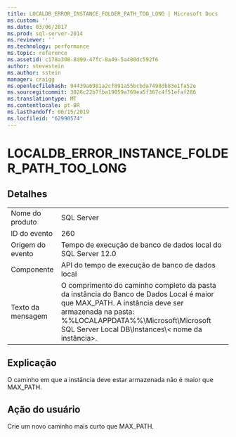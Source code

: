 ```yaml
---
title: LOCALDB_ERROR_INSTANCE_FOLDER_PATH_TOO_LONG | Microsoft Docs
ms.custom: ''
ms.date: 03/06/2017
ms.prod: sql-server-2014
ms.reviewer: ''
ms.technology: performance
ms.topic: reference
ms.assetid: c178a308-8d99-47fc-8a49-5a480dc592f6
author: stevestein
ms.author: sstein
manager: craigg
ms.openlocfilehash: 94439a6981a2cf891a55bcbda7498db83e1fa52e
ms.sourcegitcommit: 3026c22b7fba19059a769ea5f367c4f51efaf286
ms.translationtype: MT
ms.contentlocale: pt-BR
ms.lasthandoff: 06/15/2019
ms.locfileid: "62990574"
---
```

# <a name="localdb_error_instance_folder_path_too_long"></a>LOCALDB_ERROR_INSTANCE_FOLDER_PATH_TOO_LONG
    
## <a name="details"></a>Detalhes  
  
|||  
|-|-|  
|Nome do produto|SQL Server|  
|ID do evento|260|  
|Origem do evento|Tempo de execução de banco de dados local do SQL Server 12.0|  
|Componente|API do tempo de execução de banco de dados local|  
|Texto da mensagem|O comprimento do caminho completo da pasta da instância do Banco de Dados Local é maior que MAX_PATH. A instância deve ser armazenada na pasta: %%LOCALAPPDATA%%\Microsoft\Microsoft SQL Server Local DB\Instances\\< nome da instância\>.|  
  
## <a name="explanation"></a>Explicação  
 O caminho em que a instância deve estar armazenada não é maior que MAX_PATH.  
  
## <a name="user-action"></a>Ação do usuário  
 Crie um novo caminho mais curto que MAX_PATH.  
  
  
